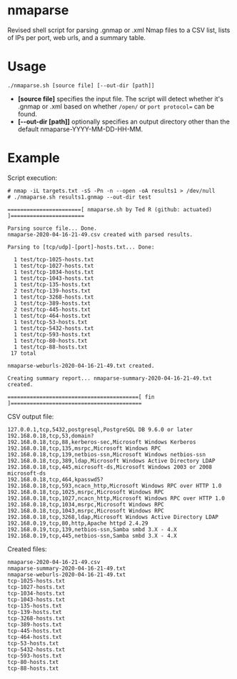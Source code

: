 # nmaparse
Revised shell script for parsing .gnmap or .xml Nmap files to a CSV list, lists of IPs per port, web urls, and a summary table.

# Usage
```
./nmaparse.sh [source file] [--out-dir [path]]
```
- **[source file]** specifies the input file. The script will detect whether it's .gnmap or .xml based on whether `/open/` or `port protocol=` can be found.
- **[--out-dir [path]]** optionally specifies an output directory other than the default nmaparse-YYYY-MM-DD-HH-MM.

# Example
Script execution:
```
# nmap -iL targets.txt -sS -Pn -n --open -oA results1 > /dev/null
# ./nmaparse.sh results1.gnmap --out-dir test

=======================[ nmaparse.sh by Ted R (github: actuated) ]=======================

Parsing source file... Done.
nmaparse-2020-04-16-21-49.csv created with parsed results.

Parsing to [tcp/udp]-[port]-hosts.txt... Done:

  1 test/tcp-1025-hosts.txt
  1 test/tcp-1027-hosts.txt
  1 test/tcp-1034-hosts.txt
  1 test/tcp-1043-hosts.txt
  1 test/tcp-135-hosts.txt
  2 test/tcp-139-hosts.txt
  1 test/tcp-3268-hosts.txt
  1 test/tcp-389-hosts.txt
  2 test/tcp-445-hosts.txt
  1 test/tcp-464-hosts.txt
  1 test/tcp-53-hosts.txt
  1 test/tcp-5432-hosts.txt
  1 test/tcp-593-hosts.txt
  1 test/tcp-80-hosts.txt
  1 test/tcp-88-hosts.txt
 17 total

nmaparse-weburls-2020-04-16-21-49.txt created.

Creating summary report... nmaparse-summary-2020-04-16-21-49.txt created.

=========================================[ fin ]=========================================
```
CSV output file:
```
127.0.0.1,tcp,5432,postgresql,PostgreSQL DB 9.6.0 or later
192.168.0.18,tcp,53,domain?
192.168.0.18,tcp,88,kerberos-sec,Microsoft Windows Kerberos 
192.168.0.18,tcp,135,msrpc,Microsoft Windows RPC
192.168.0.18,tcp,139,netbios-ssn,Microsoft Windows netbios-ssn
192.168.0.18,tcp,389,ldap,Microsoft Windows Active Directory LDAP 
192.168.0.18,tcp,445,microsoft-ds,Microsoft Windows 2003 or 2008 microsoft-ds
192.168.0.18,tcp,464,kpasswd5?
192.168.0.18,tcp,593,ncacn_http,Microsoft Windows RPC over HTTP 1.0
192.168.0.18,tcp,1025,msrpc,Microsoft Windows RPC
192.168.0.18,tcp,1027,ncacn_http,Microsoft Windows RPC over HTTP 1.0
192.168.0.18,tcp,1034,msrpc,Microsoft Windows RPC
192.168.0.18,tcp,1043,msrpc,Microsoft Windows RPC
192.168.0.18,tcp,3268,ldap,Microsoft Windows Active Directory LDAP 
192.168.0.19,tcp,80,http,Apache httpd 2.4.29 
192.168.0.19,tcp,139,netbios-ssn,Samba smbd 3.X - 4.X 
192.168.0.19,tcp,445,netbios-ssn,Samba smbd 3.X - 4.X 
```
Created files:
```
nmaparse-2020-04-16-21-49.csv
nmaparse-summary-2020-04-16-21-49.txt
nmaparse-weburls-2020-04-16-21-49.txt
tcp-1025-hosts.txt
tcp-1027-hosts.txt
tcp-1034-hosts.txt
tcp-1043-hosts.txt
tcp-135-hosts.txt
tcp-139-hosts.txt
tcp-3268-hosts.txt
tcp-389-hosts.txt
tcp-445-hosts.txt
tcp-464-hosts.txt
tcp-53-hosts.txt
tcp-5432-hosts.txt
tcp-593-hosts.txt
tcp-80-hosts.txt
tcp-88-hosts.txt
```
